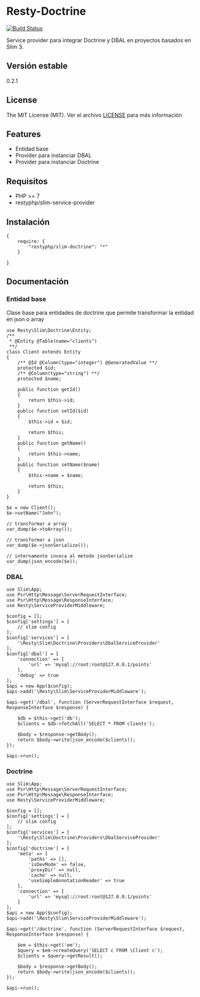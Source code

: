 Resty-Doctrine
==============

[![Build Status](https://travis-ci.org/mostofreddy/slim-doctrine.svg)](https://travis-ci.org/mostofreddy/slim-doctrine)

Service provider para integrar Doctrine y DBAL en proyectos basados en Slim 3.

Versión estable
---------------

0.2.1

License
-------

The MIT License (MIT). Ver el archivo [LICENSE](LICENSE.md) para más información

Features
--------

* Entidad base
* Provider para instanciar DBAL
* Provider para instanciar Doctrine

Requisitos
----------

* PHP >= 7
* restyphp/slim-service-provider

Instalación
-----------

```
{
    require: {
        "restyphp/slim-doctrine": "*"
    }

}
```

Documentación
-------------

### Entidad base

Clase base para entidades de doctrine que permite transformar la entidad en json o array

```
use Resty\Slim\Doctrine\Entity;
/**
 * @Entity @Table(name="clients")
 **/
class Client extends Entity
{
    /** @Id @Column(type="integer") @GeneratedValue **/
    protected $id;
    /** @Column(type="string") **/
    protected $name;

    public function getId()
    {
        return $this->id;
    }
    public function setId($id)
    {
        $this->id = $id;

        return $this;
    }
    public function getName()
    {
        return $this->name;
    }
    public function setName($name)
    {
        $this->name = $name;

        return $this;
    }
}

$e = new Client();
$e->setName("John");

// transformar a array
var_dump($e->toArray());

// transformar a json
var_dump($e->jsonSerialize());

// internamente invoca al metodo jsonSerialize
var_dump(json_encode($e));
```

### DBAL

```
use Slim\App;
use Psr\Http\Message\ServerRequestInterface;
use Psr\Http\Message\ResponseInterface;
use Resty\ServiceProviderMiddleware;

$config = [];
$config['settings'] = [
    // slim config
];
$config['services'] = [
    '\Resty\Slim\Doctrine\Providers\DbalServiceProvider'
];
$config['dbal'] = [
    'connection' => [
        'url' => 'mysql://root:root@127.0.0.1/points'
    ],
    'debug' => true
];
$api = new App($config);
$api->add('\Resty\Slim\ServiceProviderMiddleware');

$api->get('/dbal', function (ServerRequestInterface $request, ResponseInterface $response) {

    $db = $this->get('db');
    $clients = $db->fetchAll('SELECT * FROM clients');

    $body = $response->getBody();
    return $body->write(json_encode($clients));
});

$api->run();

```

### Doctrine


```
use Slim\App;
use Psr\Http\Message\ServerRequestInterface;
use Psr\Http\Message\ResponseInterface;
use Resty\ServiceProviderMiddleware;

$config = [];
$config['settings'] = [
    // slim config
];
$config['services'] = [
    '\Resty\Slim\Doctrine\Providers\DbalServiceProvider'
];
$config['doctrine'] = [
    'meta' => [
        'paths' => [],
        'isDevMode' => false,
        'proxyDir' => null,
        'cache' => null,
        'useSimpleAnnotationReader' => true
    ],
    'connection' => [
        'url' => 'mysql://root:root@127.0.0.1/points'
    ]
];
$api = new App($config);
$api->add('\Resty\Slim\ServiceProviderMiddleware');

$api->get('/doctrine', function (ServerRequestInterface $request, ResponseInterface $response) {

    $em = $this->get('em');
    $query = $em->createQuery('SELECT c FROM \Client c');
    $clients = $query->getResult();

    $body = $response->getBody();
    return $body->write(json_encode($clients));
});

$api->run();

```
